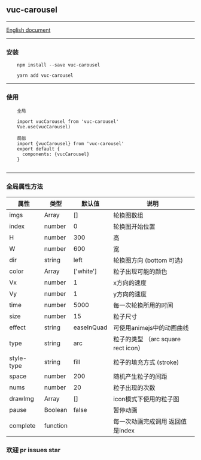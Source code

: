 ## vuc-carousel

---

[English document](https://github.com/loo41/vuc/blob/master/package/vuc-carousel/README.md)

---

### 安装

```
    npm install --save vuc-carousel
    
    yarn add vuc-carousel
```

---

### 使用 

```
    全局
    
    import vucCarousel from 'vuc-carousel'
    Vue.use(vucCarousel)
    
    局部
    import {vucCarousel} from 'vuc-carousel'
    export default {
      components: {vucCarousel}
    }
    
```

---

### 全局属性方法

|   属性   |      类型     |   默认值   |    说明    |
|----------| ------------- | ---------- | ---------- |
| imgs     | Array         |    []      | 轮换图数组   |
| index    |number         |      0     | 轮换图开始位置  |
| H        | number        | 300        | 高 |
| W        | number        | 600        | 宽 |
| dir      | string        | left       | 轮换图方向 (bottom 可选) |
|color     | Array         | ['white']  | 粒子出现可能的颜色|
| Vx       | number        | 1          | x方向的速度 |
| Vy       | number        | 1          | y方向的速度 |
| time     | number        | 5000       | 每一次轮换所用的时间     |
| size     | number        | 15         | 粒子尺寸  |
| effect   | string        | easeInQuad | 可使用animejs中的动画曲线 |
| type     | string        | arc        | 粒子的类型 （arc square rect icon）|
|style-type | string       | fill       | 粒子的填充方式 (stroke)|
| space   | number         |      200   | 随机产生粒子的间距   |
| nums    | number         | 20         | 粒子出现的次数      |
| drawImg   | Array        |       []   | icon模式下使用的粒子图 |
| pause    | Boolean       | false      | 暂停动画 |
| complete  | function     |            | 每一次动画完成调用 返回值是index| |



### 欢迎 pr issues star


